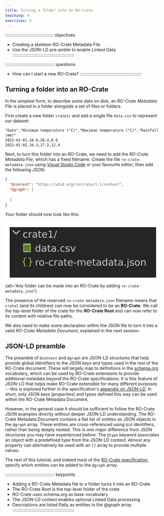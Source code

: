 ```yaml
---
title: Turning a folder into an RO-Crate
teaching: 4
exercises: 3
---
```


::::::::::::::::::::::::::::::::::::::: objectives
- Creating a skeleton RO-Crate Metadata File
- Use the JSON-LD pre-amble to enable Linked Data
::::::::::::::::::::::::::::::::::::::::::::::::::

:::::::::::::::::::::::::::::::::::::::: questions
- How can I start a new RO-Crate?
::::::::::::::::::::::::::::::::::::::::::::::::::



## Turning a folder into an RO-Crate

In the simplest form, to describe some data on disk,
an _RO-Crate Metadata File_ is placed in a folder
alongside a set of files or folders. 

First create a new folder `crate1/`
and add a single file `data.csv` to represent our dataset:

```
"Date","Minimum temperature (°C)","Maximum temperature (°C)","Rainfall (mm)"
2022-02-01,16.0,28.4,0.6
2022-02-02,16.3,17.2,12.4
```


Next, to turn this folder into an RO-Crate,
we need to add the _RO-Crate Metadata File_, which has a fixed filename.
Create the file `ro-crate-metadata.json`
using [Visual Studio Code](https://code.visualstudio.com/) or your favourite editor,
then add the following JSON:

```json
{
  "@context": "https://w3id.org/ro/crate/1.1/context",
  "@graph": [

  ]
}
```

Your folder should now look like this:

![Folder listing of crate1, including data.csv and ro-crate-metadata.json](fig/crate1-folders.svg){alt='Any folder can be made into an RO-Crate by adding `ro-crate-metadata.json`'}

The presence of the reserved `ro-crate-metadata.json` filename
means that `crate1` (and its children) can now be considered to be an **RO-Crate**.
We call the top-level folder of the crate for the **RO-Crate Root**
and can now refer to its content with relative file paths.

We also need to make some declaration within the JSON file to turn it into a valid _RO-Crate Metadata Document_,
explained in the next session.


## JSON-LD preamble

The preamble of `@context` and `@graph` are JSON-LD structures
that help provide global identifiers to the JSON keys and types
used in the rest of the RO-Crate document.
These will largely map to definitions in the [schema.org](http://schema.org/) vocabulary,
which can be used by RO-Crate extensions to provide additional metadata beyond the RO-Crate specifications.
It is this feature of JSON-LD that helps make RO-Crate extensible for many different purposes
-- this is explored further in the specification's [appendix on JSON-LD](https://www.researchobject.org/ro-crate/1.2/appendix/jsonld.html).
In short, only JSON keys (_properties_) and types defined this way can be used within the RO-Crate Metadata Document.

However, in the general case it should be sufficient to follow the RO-Crate JSON examples directly without deeper JSON-LD understanding.
The RO-Crate Metadata Document contains a flat list of _entities_ as JSON objects in the `@graph` array.
These entities are cross-referenced using `@id` identifiers, rather than being deeply nested.
This is one major difference from JSON structures you may have experienced before.
The `@type` keyword associates an object with a predefined type from the JSON-LD context.
Almost any property can alternatively be used with an `[]` array to provide multiple values.

The rest of this tutorial,
and indeed most of the [RO-Crate specification](https://www.researchobject.org/ro-crate/specification/1.2/),
specify which entities can be added to the `@graph` array. 


:::::::::::::::::::::::::::::::::::::::: keypoints
- Adding a RO-Crate Metadata file to a folder turns it into an RO-Crate
- The RO-Crate Root is the top-level folder of the crate
- RO-Crate uses schema.org as base vocabulary
- The JSON-LD context enables optional Linked Data processing
- Descriptions are listed flatly as entities in the @graph array
::::::::::::::::::::::::::::::::::::::::::::::::::